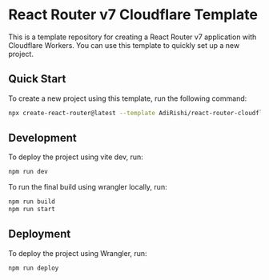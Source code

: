 # React Router v7 Cloudflare Template

This is a template repository for creating a React Router v7 application with Cloudflare Workers. You can use this template to quickly set up a new project.

## Quick Start

To create a new project using this template, run the following command:

```sh
npx create-react-router@latest --template AdiRishi/react-router-cloudflare-template
```

## Development

To deploy the project using vite dev, run:

```sh
npm run dev
```

To run the final build using wrangler locally, run:

```sh
npm run build
npm run start
```

## Deployment

To deploy the project using Wrangler, run:

```sh
npm run deploy
```
